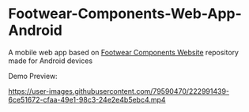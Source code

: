 # Footwear-Components-Web-App-Android
A mobile web app based on [Footwear Components Website](https://github.com/EspositoLucas/Footwear-Components-Website) repository made for Android devices

Demo Preview:


https://user-images.githubusercontent.com/79590470/222991439-6ce51672-cfaa-49e1-98c3-24e2e4b5ebc4.mp4

